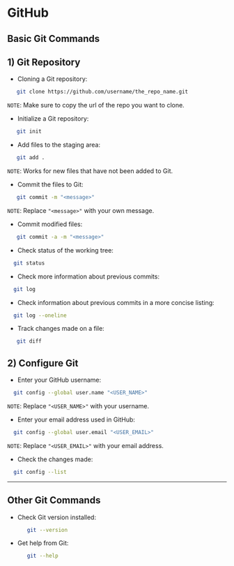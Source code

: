 # GitHub 
## Basic Git Commands
## 1) Git Repository
- Cloning a Git repository:
```sh
   git clone https://github.com/username/the_repo_name.git
```
   `NOTE`: Make sure to copy the url of the repo you want to clone.
- Initialize a Git repository:
```sh
   git init 
```
- Add files to the staging area:
```sh
   git add .
```
   `NOTE`: Works for new files that have not been added to Git.
- Commit the files to Git:
```sh
   git commit -m "<message>"
```
   `NOTE`: Replace `"<message>"` with your own message.
- Commit modified files:
```sh
   git commit -a -m "<message>"
```
- Check status of the working tree:
```sh
  git status
```
- Check more information about previous commits:
```sh
  git log
```
- Check information about previous commits in a more concise listing:
```sh
  git log --oneline
```
- Track changes made on a file:
```sh
   git diff
```

## 2) Configure Git 
- Enter your GitHub username:
```sh
  git config --global user.name "<USER_NAME>"
```
 `NOTE`: Replace `"<USER_NAME>"` with your username.
  
- Enter your email address used in GitHub:
```sh
  git config --global user.email "<USER_EMAIL>"
```
 `NOTE`: Replace `"<USER_EMAIL>"` with your email address.
- Check the changes made:
```sh
  git config --list
```
- - -  
## Other Git Commands
- Check Git version installed:
   ```sh
      git --version
   ```
- Get help from Git:
   ```sh
      git --help
   ```
